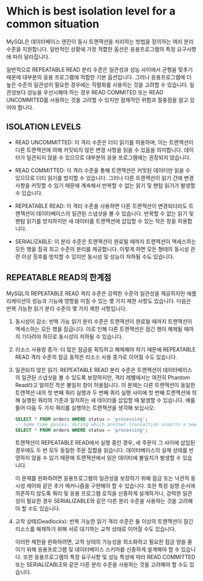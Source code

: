 # Which is best isolation level for a common situation

MySQL은 데이터베이스 엔진이 동시 트랜잭션을 처리하는 방법을 정의하는 여러 분리 수준을 지원합니다. 일반적인 상황에 가장 적합한 옵션은 응용프로그램의 특정 요구사항에 따라 달라집니다.

일반적으로 REPEATABLE READ 분리 수준은 일관성과 성능 사이에서 균형을 맞추기 때문에 대부분의 응용 프로그램에 적합한 기본 옵션입니다. 그러나 응용프로그램에 더 높은 수준의 일관성이 필요한 경우에는 직렬화를 사용하는 것을 고려할 수 있습니다. 일관성보다 성능을 우선시해야 하는 경우 READ COMMITED 또는 READ UNCOMMITED를 사용하는 것을 고려할 수 있지만 잠재적인 위험과 절충점을 알고 있어야 합니다.

## ISOLATION LEVELS

- READ UNCOMMITTED: 이 격리 수준은 더티 읽기를 허용하며, 이는 트랜잭션이 다른 트랜잭션에 의해 커밋되지 않은 변경 사항을 읽을 수 있음을 의미합니다. 데이터가 일관되지 않을 수 있으므로 대부분의 응용 프로그램에는 권장되지 않습니다.

- READ COMMITTED: 이 격리 수준을 통해 트랜잭션은 커밋된 데이터만 읽을 수 있으므로 더티 읽기를 방지할 수 있습니다. 그러나 다른 트랜잭션이 읽기 간에 변경 사항을 커밋할 수 있기 때문에 계속해서 반복할 수 없는 읽기 및 팬텀 읽기가 발생할 수 있습니다.

- REPEATABLE READ: 이 격리 수준을 사용하면 다른 트랜잭션이 변경되더라도 트랜잭션이 데이터베이스의 일관된 스냅샷을 볼 수 있습니다. 반복할 수 없는 읽기 및 팬텀 읽기를 방지하지만 새 데이터를 트랜잭션에 삽입할 수 있는 작은 창을 허용합니다.

- SERIALIZABLE: 이 분리 수준은 트랜잭션이 완료될 때까지 트랜잭션이 액세스하는 모든 행을 잠궈 최고 수준의 분리를 제공합니다. 이렇게 하면 모든 형태의 동시성 관련 이상 징후를 방지할 수 있지만 동시성 및 성능이 저하될 수도 있습니다.

## REPEATABLE READ의 한계점

MySQL의 REPEATABLE READ 격리 수준은 강력한 수준의 일관성을 제공하지만 애플리케이션의 성능과 기능에 영향을 미칠 수 있는 몇 가지 제한 사항도 있습니다. 다음은 반복 가능한 읽기 분리 수준의 몇 가지 제한 사항입니다:

1. 동시성이 감소: 반복 가능 읽기 분리 수준은 트랜잭션이 완료될 때까지 트랜잭션이 액세스하는 모든 행을 잠급니다. 이로 인해 다른 트랜잭션은 잠긴 행이 해제될 때까지 기다려야 하므로 동시성이 저하될 수 있습니다.

2. 리소스 사용량 증가: 더 많은 잠금을 획득하고 해제해야 하기 때문에 REPEATABLE READ 격리 수준의 잠금 동작은 리소스 사용 증가로 이어질 수도 있습니다.

3. 일관되지 않은 읽기: REPEATABLE READ 분리 수준은 트랜잭션이 데이터베이스의 일관된 스냅샷을 볼 수 있도록 보장하지만, 격리 레벨에서는 여전히 Phantom Read라고 알려진 작은 불일치 창이 허용됩니다. 이 문제는 다른 트랜잭션이 동일한 트랜잭션 내의 첫 번째 쿼리 실행과 두 번째 쿼리 실행 사이에 첫 번째 트랜잭션에 의해 실행된 쿼리의 기준과 일치하는 새 데이터를 삽입할 때 발생할 수 있습니다.
   예를 들어 다음 두 가지 쿼리를 실행하는 트랜잭션을 생각해 보십시오:

   ```sql
   SELECT * FROM orders WHERE status = 'processing';
   -- Some time passes, during which another transaction inserts a new order with status 'processing'
   SELECT * FROM orders WHERE status = 'processing';
   ```

   트랜잭션이 REPEATABLE READ에서 실행 중인 경우, 새 주문이 그 사이에 삽입된 경우에도 두 번 모두 동일한 주문 집합을 읽습니다. 데이터베이스의 실제 상태를 반영하지 않을 수 있기 때문에 트랜잭션에서 읽은 데이터에 불일치가 발생할 수 있습니다.

   이 문제를 완화하려면 응용프로그램의 일관성을 보장하기 위해 잠금 또는 낙관적 동시성 제어와 같은 추가 메커니즘을 구현해야 할 수 있습니다. 또한 특정 실행 순서에 의존하지 않도록 쿼리 및 응용 프로그램 로직을 신중하게 설계하거나, 강력한 일관성이 필요한 경우 SERIALIZABLE와 같은 다른 분리 수준을 사용하는 것을 고려해야 할 수도 있습니다.

4. 교착 상태(Deadlocks): 반복 가능한 읽기 격리 수준은 둘 이상의 트랜잭션이 잠긴 리소스를 해제하기 위해 서로 대기하는 교착 상태로 이어질 수도 있습니다.

   이러한 제한을 완화하려면, 교착 상태의 가능성을 최소화하고 필요한 잠금 양을 줄이기 위해 응용프로그램 및 데이터베이스 스키마를 신중하게 설계해야 할 수 있습니다. 또한 응용프로그램의 특정 요구사항 및 성능 특성에 따라 READ COMMITTED 또는 SERIALIZABLE와 같은 다른 분리 수준을 사용하는 것을 고려해야 할 수도 있습니다.
